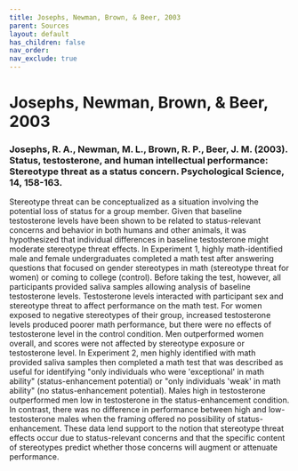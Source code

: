 ```yaml
---
title: Josephs, Newman, Brown, & Beer, 2003
parent: Sources
layout: default
has_children: false
nav_order: 
nav_exclude: true
---
```


# Josephs, Newman, Brown, & Beer, 2003

### Josephs, R. A., Newman, M. L., Brown, R. P., Beer, J. M. (2003). Status, testosterone, and human intellectual performance: Stereotype threat as a status concern. Psychological Science, 14, 158-163.

Stereotype threat can be conceptualized as a situation involving the potential loss of status for a group member. Given that baseline testosterone levels have been shown to be related to status-relevant concerns and behavior in both humans and other animals, it was hypothesized that individual differences in baseline testosterone might moderate stereotype threat effects. In Experiment 1, highly math-identified male and female undergraduates completed a math test after answering questions that focused on gender stereotypes in math (stereotype threat for women) or coming to college (control). Before taking the test, however, all participants provided saliva samples allowing analysis of baseline testosterone levels. Testosterone levels interacted with participant sex and stereotype threat to affect performance on the math test. For women exposed to negative stereotypes of their group, increased testosterone levels produced poorer math performance, but there were no effects of testosterone level in the control condition. Men outperformed women overall, and scores were not affected by stereotype exposure or testosterone level. In Experiment 2, men highly identified with math provided saliva samples then completed a math test that was described as useful for identifying "only individuals who were 'exceptional' in math ability" (status-enhancement potential) or "only individuals 'weak' in math ability" (no status-enhancement potential). Males high in testosterone outperformed men low in testosterone in the status-enhancement condition. In contrast, there was no difference in performance between high and low-testosterone males when the framing offered no possibility of status-enhancement. These data lend support to the notion that stereotype threat effects occur due to status-relevant concerns and that the specific content of stereotypes predict whether those concerns will augment or attenuate performance.
